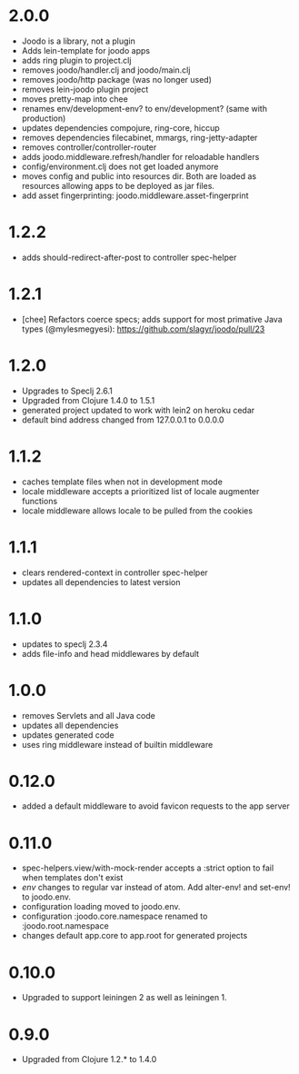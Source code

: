 # 2.0.0

* Joodo is a library, not a plugin
* Adds lein-template for joodo apps
* adds ring plugin to project.clj
* removes joodo/handler.clj and joodo/main.clj
* removes joodo/http package (was no longer used)
* removes lein-joodo plugin project
* moves pretty-map into chee
* renames env/development-env? to env/development? (same with production)
* updates dependencies compojure, ring-core, hiccup
* removes dependencies filecabinet, mmargs, ring-jetty-adapter
* removes controller/controller-router
* adds joodo.middleware.refresh/handler for reloadable handlers
* config/environment.clj does not get loaded anymore
* moves config and public into resources dir.  Both are loaded as resources allowing apps to be deployed as jar files.
* add asset fingerprinting: joodo.middleware.asset-fingerprint

# 1.2.2

* adds should-redirect-after-post to controller spec-helper

# 1.2.1

* [chee] Refactors coerce specs; adds support for most primative Java types (@mylesmegyesi): https://github.com/slagyr/joodo/pull/23

# 1.2.0

* Upgrades to Speclj 2.6.1
* Upgraded from Clojure 1.4.0 to 1.5.1
* generated project updated to work with lein2 on heroku cedar
* default bind address changed from 127.0.0.1 to 0.0.0.0

# 1.1.2

* caches template files when not in development mode
* locale middleware accepts a prioritized list of locale augmenter functions
* locale middleware allows locale to be pulled from the cookies

# 1.1.1

* clears rendered-context in controller spec-helper
* updates all dependencies to latest version

# 1.1.0

* updates to speclj 2.3.4
* adds file-info and head middlewares by default

# 1.0.0

* removes Servlets and all Java code
* updates all dependencies
* updates generated code
* uses ring middleware instead of builtin middleware

# 0.12.0

* added a default middleware to avoid favicon requests to the app server

# 0.11.0

* spec-helpers.view/with-mock-render accepts a :strict option to fail when templates don't exist
* *env* changes to regular var instead of atom.  Add alter-env! and set-env! to joodo.env.
* configuration loading moved to joodo.env.
* configuration :joodo.core.namespace renamed to :joodo.root.namespace
* changes default app.core to app.root for generated projects

# 0.10.0

* Upgraded to support leiningen 2 as well as leiningen 1.

# 0.9.0

* Upgraded from Clojure 1.2.* to 1.4.0
